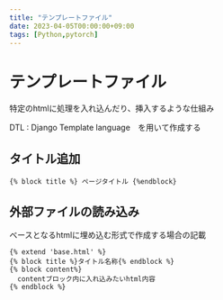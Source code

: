 ```yaml
---
title: "テンプレートファイル"
date: 2023-04-05T00:00:00+09:00
tags: [Python,pytorch]
---
```

# テンプレートファイル

特定のhtmlに処理を入れ込んだり、挿入するような仕組み

DTL : Django Template language　を用いて作成する


## タイトル追加

``` django
{% block title %} ページタイトル {%endblock}
```

## 外部ファイルの読み込み

ベースとなるhtmlに埋め込む形式で作成する場合の記載

``` django
{% extend 'base.html' %} 
{% block title %}タイトル名称{% endblock %}
{% block content%}
  contentブロック内に入れ込みたいhtml内容
{% endblock %}
```
